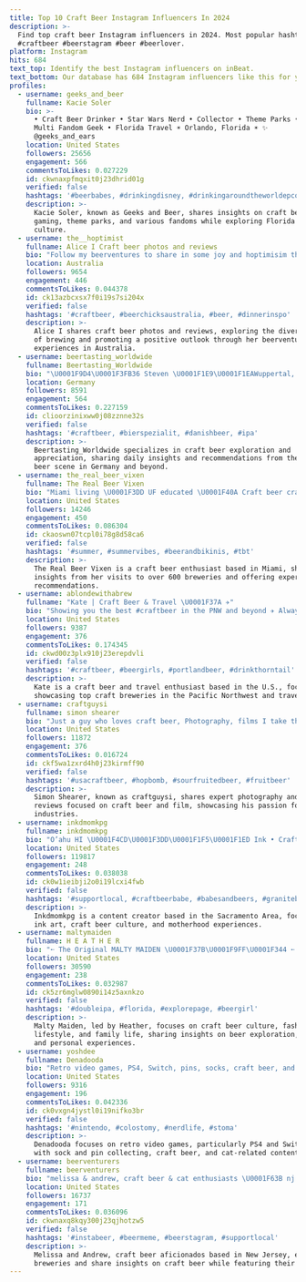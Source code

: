 ```yaml
---
title: Top 10 Craft Beer Instagram Influencers In 2024
description: >-
  Find top craft beer Instagram influencers in 2024. Most popular hashtags:
  #craftbeer #beerstagram #beer #beerlover.
platform: Instagram
hits: 684
text_top: Identify the best Instagram influencers on inBeat.
text_bottom: Our database has 684 Instagram influencers like this for you to collaborate.
profiles:
  - username: geeks_and_beer
    fullname: Kacie Soler
    bio: >-
      • Craft Beer Drinker • Star Wars Nerd • Collector • Theme Parks • Gamer •
      Multi Fandom Geek • Florida Travel ☀️ Orlando, Florida ☀️ ✨
      @geeks_and_ears
    location: United States
    followers: 25656
    engagement: 566
    commentsToLikes: 0.027229
    id: ckwnaxpfmqxit0j23dhrid01g
    verified: false
    hashtags: '#beerbabes, #drinkingdisney, #drinkingaroundtheworldepcot, #craftbeer'
    description: >-
      Kacie Soler, known as Geeks and Beer, shares insights on craft beer,
      gaming, theme parks, and various fandoms while exploring Florida's vibrant
      culture.
  - username: the__hoptimist
    fullname: Alice I Craft beer photos and reviews
    bio: "Follow my beerventures to share in some joy and hoptimisim through craft beer. Don't worry, beer happy \U0001F601\U0001F37A\U0001F1E6\U0001F1FA"
    location: Australia
    followers: 9654
    engagement: 446
    commentsToLikes: 0.044378
    id: ck13azbcxsx7f0i19s7si204x
    verified: false
    hashtags: '#craftbeer, #beerchicksaustralia, #beer, #dinnerinspo'
    description: >-
      Alice I shares craft beer photos and reviews, exploring the diverse world
      of brewing and promoting a positive outlook through her beerventure
      experiences in Australia.
  - username: beertasting_worldwide
    fullname: Beertasting_Worldwide
    bio: "\U0001F9D4\U0001F3FB36 Steven \U0001F1E9\U0001F1EAWuppertal, Germany \U0001F37BCraftbeer \U0001F37BOpen for every Beer \U0001F4ECDaily Posts Taggt mich: #beertasting_worldwide DM für Kooperationen & Anfragen"
    location: Germany
    followers: 8591
    engagement: 564
    commentsToLikes: 0.227159
    id: clioorzinixww0j08zznne32s
    verified: false
    hashtags: '#craftbeer, #bierspezialit, #danishbeer, #ipa'
    description: >-
      Beertasting_Worldwide specializes in craft beer exploration and
      appreciation, sharing daily insights and recommendations from the craft
      beer scene in Germany and beyond.
  - username: the_real_beer_vixen
    fullname: The Real Beer Vixen
    bio: "Miami living \U0001F3DD UF educated \U0001F40A Craft beer crazy \U0001F61D 602 breweries visited \U0001F37B It’s not alcoholism, it’s a hobby! \U0001F495 Certified Beer Server \U0001F37A Buy me a beer \U0001F60A"
    location: United States
    followers: 14246
    engagement: 450
    commentsToLikes: 0.086304
    id: ckaoswn07tcpl0i78g8d58ca6
    verified: false
    hashtags: '#summer, #summervibes, #beerandbikinis, #tbt'
    description: >-
      The Real Beer Vixen is a craft beer enthusiast based in Miami, sharing
      insights from her visits to over 600 breweries and offering expert beer
      recommendations.
  - username: ablondewithabrew
    fullname: "Kate | Craft Beer & Travel \U0001F37A ✈️"
    bio: "Showing you the best #craftbeer in the PNW and beyond ✈️ Always planning my next trip and beer \U0001F4BB Beer travel guides \U0001F4CDPDX \U0001F4E7 ablondewithabrew@gmail.com"
    location: United States
    followers: 9387
    engagement: 376
    commentsToLikes: 0.174345
    id: ckwd00z3plx910j23erepdvli
    verified: false
    hashtags: '#craftbeer, #beergirls, #portlandbeer, #drinkthorntail'
    description: >-
      Kate is a craft beer and travel enthusiast based in the U.S., focusing on
      showcasing top craft breweries in the Pacific Northwest and travel guides.
  - username: craftguysi
    fullname: simon shearer
    bio: "Just a guy who loves craft beer, Photography, films I take the best pictures I can. And give my honest review of them. Also known as stout king \U0001F604\U0001F604"
    location: United States
    followers: 11872
    engagement: 376
    commentsToLikes: 0.016724
    id: ckf5wa1zxrd4h0j23kirmff90
    verified: false
    hashtags: '#usacraftbeer, #hopbomb, #sourfruitedbeer, #fruitbeer'
    description: >-
      Simon Shearer, known as craftguysi, shares expert photography and honest
      reviews focused on craft beer and film, showcasing his passion for both
      industries.
  - username: inkdmomkpg
    fullname: inkdmomkpg
    bio: "O’ahu HI \U0001F4CD\U0001F3DD️\U0001F1F5\U0001F1ED Ink • Craft Beer • Food • Wife • Mom \U0001F37B\U0001F352\U0001F351 #hawaiibeer #mombodproud @inkdmomkpg_backup_official"
    location: United States
    followers: 119817
    engagement: 248
    commentsToLikes: 0.038038
    id: ck0w1ieibji2o0i19lcxi4fwb
    verified: false
    hashtags: '#supportlocal, #craftbeerbabe, #babesandbeers, #granitebay'
    description: >-
      Inkdmomkpg is a content creator based in the Sacramento Area, focusing on
      ink art, craft beer culture, and motherhood experiences.
  - username: maltymaiden
    fullname: H E A T H E R
    bio: "➵ The Original MALTY MAIDEN \U0001F37B\U0001F9FF\U0001F344 ➵ Craft Beer Addict w/ a Fashion Lifestyle * Wife * Mama * Reggae * Camping * CycleBar \U0001F4E7 heather@maltymaiden.com"
    location: United States
    followers: 30590
    engagement: 238
    commentsToLikes: 0.032987
    id: ck5zr6mglw0890i14z5axnkzo
    verified: false
    hashtags: '#doubleipa, #florida, #explorepage, #beergirl'
    description: >-
      Malty Maiden, led by Heather, focuses on craft beer culture, fashion
      lifestyle, and family life, sharing insights on beer exploration, travel,
      and personal experiences.
  - username: yoshdee
    fullname: Denadooda
    bio: "Retro video games, PS4, Switch, pins, socks, craft beer, and cats. \U0001F431\U0001F3AE\U0001F37A\U0001F355 \U0001F9E6 Level 42 \U0001F475\U0001F3FC Sock/pin collector"
    location: United States
    followers: 9316
    engagement: 196
    commentsToLikes: 0.042336
    id: ck0vxgn4jystl0i19nifko3br
    verified: false
    hashtags: '#nintendo, #colostomy, #nerdlife, #stoma'
    description: >-
      Denadooda focuses on retro video games, particularly PS4 and Switch, along
      with sock and pin collecting, craft beer, and cat-related content.
  - username: beerventurers
    fullname: beerventurers
    bio: "melissa & andrew, craft beer & cat enthusiasts \U0001F63B nj based, 946 breweries visited \U0001F30E\U0001F4CC @theblackandwhitecatcrew for quality cat content"
    location: United States
    followers: 16737
    engagement: 171
    commentsToLikes: 0.036096
    id: ckwnaxq8kqy300j23qjhotzw5
    verified: false
    hashtags: '#instabeer, #beermeme, #beerstagram, #supportlocal'
    description: >-
      Melissa and Andrew, craft beer aficionados based in New Jersey, explore
      breweries and share insights on craft beer while featuring their cats.
---
```


